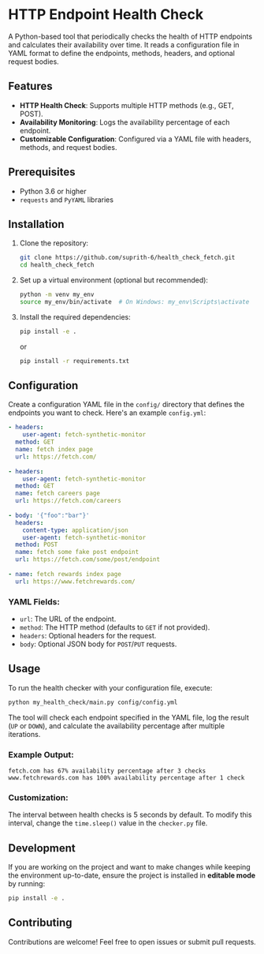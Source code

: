 # HTTP Endpoint Health Check

A Python-based tool that periodically checks the health of HTTP endpoints and calculates their availability over time. It reads a configuration file in YAML format to define the endpoints, methods, headers, and optional request bodies.

## Features
- **HTTP Health Check**: Supports multiple HTTP methods (e.g., GET, POST).
- **Availability Monitoring**: Logs the availability percentage of each endpoint.
- **Customizable Configuration**: Configured via a YAML file with headers, methods, and request bodies.

## Prerequisites
- Python 3.6 or higher
- `requests` and `PyYAML` libraries

## Installation

1. Clone the repository:

    ```bash
    git clone https://github.com/suprith-6/health_check_fetch.git
    cd health_check_fetch
    ```

2. Set up a virtual environment (optional but recommended):

    ```bash
    python -m venv my_env
    source my_env/bin/activate  # On Windows: my_env\Scripts\activate
    ```

3. Install the required dependencies:

    ```bash
    pip install -e .
    ```

    or

    ```bash
    pip install -r requirements.txt
    ```

## Configuration

Create a configuration YAML file in the `config/` directory that defines the endpoints you want to check. Here's an example `config.yml`:

```yaml
- headers:
    user-agent: fetch-synthetic-monitor
  method: GET
  name: fetch index page
  url: https://fetch.com/
  
- headers:
    user-agent: fetch-synthetic-monitor
  method: GET
  name: fetch careers page
  url: https://fetch.com/careers
  
- body: '{"foo":"bar"}'
  headers:
    content-type: application/json
    user-agent: fetch-synthetic-monitor
  method: POST
  name: fetch some fake post endpoint
  url: https://fetch.com/some/post/endpoint
  
- name: fetch rewards index page
  url: https://www.fetchrewards.com/
```

### YAML Fields:
- `url`: The URL of the endpoint.
- `method`: The HTTP method (defaults to `GET` if not provided).
- `headers`: Optional headers for the request.
- `body`: Optional JSON body for `POST`/`PUT` requests.

## Usage

To run the health checker with your configuration file, execute:

```bash
python my_health_check/main.py config/config.yml
```

The tool will check each endpoint specified in the YAML file, log the result (`UP` or `DOWN`), and calculate the availability percentage after multiple iterations.

### Example Output:

```
fetch.com has 67% availability percentage after 3 checks
www.fetchrewards.com has 100% availability percentage after 1 check
```

### Customization:
The interval between health checks is 5 seconds by default. To modify this interval, change the `time.sleep()` value in the `checker.py` file.

## Development

If you are working on the project and want to make changes while keeping the environment up-to-date, ensure the project is installed in **editable mode** by running:

```bash
pip install -e .
```

## Contributing

Contributions are welcome! Feel free to open issues or submit pull requests.

